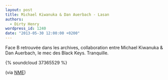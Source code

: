 ```yaml
---
layout: post
title: Michael Kiwanuka & Dan Auerbach - Lasan
authors:
  - Dirty Henry
wordpress_id: 1240
date: "2013-05-30 12:00:00 +0200"
---
```


Face B retrouvée dans les archives, collaboration entre Michael Kiwanuka & Dan
Auerbach, le mec des Black Keys. Tranquille.

{% soundcloud 37365529 %}

(via [NME](http://www.nme.com/news/the-black-keys/62283))
